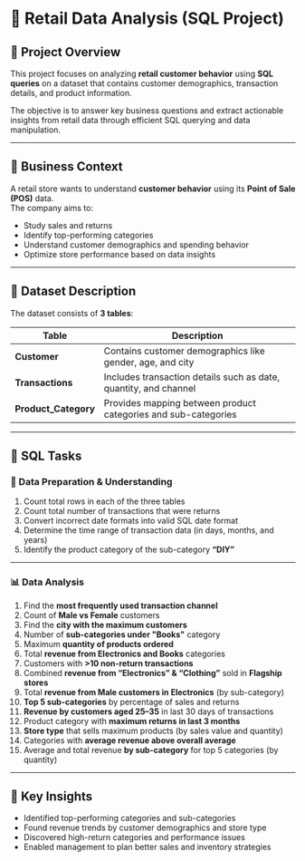 # 🛒 Retail Data Analysis (SQL Project)

## 📘 Project Overview
This project focuses on analyzing **retail customer behavior** using **SQL queries** on a dataset that contains customer demographics, transaction details, and product information.

The objective is to answer key business questions and extract actionable insights from retail data through efficient SQL querying and data manipulation.

---

## 🧩 Business Context
A retail store wants to understand **customer behavior** using its **Point of Sale (POS)** data.  
The company aims to:
- Study sales and returns
- Identify top-performing categories
- Understand customer demographics and spending behavior
- Optimize store performance based on data insights

---

## 📂 Dataset Description
The dataset consists of **3 tables**:

| Table | Description |
|--------|-------------|
| **Customer** | Contains customer demographics like gender, age, and city |
| **Transactions** | Includes transaction details such as date, quantity, and channel |
| **Product_Category** | Provides mapping between product categories and sub-categories |


---

## 🧮 SQL Tasks

### 🧱 Data Preparation & Understanding
1. Count total rows in each of the three tables  
2. Count total number of transactions that were returns  
3. Convert incorrect date formats into valid SQL date format  
4. Determine the time range of transaction data (in days, months, and years)  
5. Identify the product category of the sub-category **“DIY”**

---

### 📊 Data Analysis
1. Find the **most frequently used transaction channel**  
2. Count of **Male vs Female** customers  
3. Find the **city with the maximum customers**  
4. Number of **sub-categories under "Books"** category  
5. Maximum **quantity of products ordered**  
6. Total **revenue from Electronics and Books** categories  
7. Customers with **>10 non-return transactions**  
8. Combined **revenue from “Electronics” & “Clothing”** sold in **Flagship stores**  
9. Total **revenue from Male customers in Electronics** (by sub-category)  
10. **Top 5 sub-categories** by percentage of sales and returns  
11. **Revenue by customers aged 25–35** in last 30 days of transactions  
12. Product category with **maximum returns in last 3 months**  
13. **Store type** that sells maximum products (by sales value and quantity)  
14. Categories with **average revenue above overall average**  
15. Average and total revenue **by sub-category** for top 5 categories (by quantity)

---

## 🧠 Key Insights
- Identified top-performing categories and sub-categories  
- Found revenue trends by customer demographics and store type  
- Discovered high-return categories and performance issues  
- Enabled management to plan better sales and inventory strategies
  
